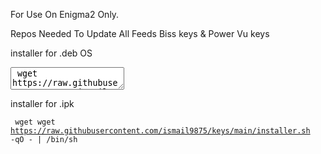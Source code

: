For Use On Enigma2 Only.

Repos Needed To Update All Feeds Biss keys & Power Vu keys

installer for .deb OS

<textarea> wget https://raw.githubusercontent.com/ismail9875/keys/main/installer1.sh -qO - | /bin/sh </textarea>
installer for .ipk

<code> wget wget https://raw.githubusercontent.com/ismail9875/keys/main/installer.sh -qO - | /bin/sh <code>
